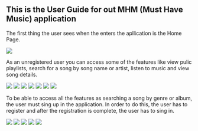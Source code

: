 ## This is the User Guide for out MHM (Must Have Music) application

The first thing the user sees when the enters the apllication is the Home Page.

<img src="./SVG Pages/HOME UNREGISTERED USER.svg">

As an unregistered user you can access some of the features like view pulic playlists, search for a song by song name or artist, listen to music and view song details.

<img src="./SVG Pages/PUBLIC PLAYLISTS UNREGISTERED USER.svg">
<img src="./SVG Pages/DETAILED PLAYLIST UNREGISTERED USER.svg">
<img src="./SVG Pages/SEARCH BY SONG UNREGISTERED USER.svg">
<img src="./SVG Pages/SEARCH BY ARTIST UNREGISTERED USER.svg">
<img src="./SVG Pages/SONG CLICK UNREGISTERED USER USER.svg">
<img src="./SVG Pages/LIBRARY ARTISTS UNREGISTERED USER.svg">
<img src="./SVG Pages/LIBRARY SONGS UNREGISTERED USER.svg">

To be able to access all the features as searching a song by genre or album, the user must sing up in the application. In order to do this, the user has to register and after the registration is complete, the user has to sing in.

<img src="./SVG Pages/REGISTER.svg">
<img src="./SVG Pages/HOME REGISTRATION SUCCESSFUL 1.svg">
<img src="./SVG Pages/SIGN IN 1.svg">
<img src="./SVG Pages/SIGN IN 2.svg">
<img src="./SVG Pages/HOME SIGNED IN USER HEART REMOVED.svg">


